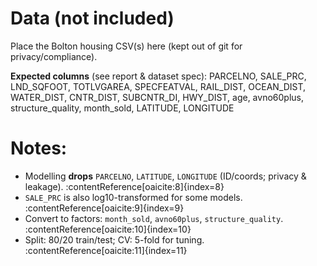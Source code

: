 # Data (not included)

Place the Bolton housing CSV(s) here (kept out of git for privacy/compliance).

**Expected columns** (see report & dataset spec):
PARCELNO, SALE_PRC, LND_SQFOOT, TOTLVGAREA, SPECFEATVAL,
RAIL_DIST, OCEAN_DIST, WATER_DIST, CNTR_DIST, SUBCNTR_DI,
HWY_DIST, age, avno60plus, structure_quality, month_sold, LATITUDE, LONGITUDE

# Notes:
- Modelling **drops** `PARCELNO`, `LATITUDE`, `LONGITUDE` (ID/coords; privacy & leakage). :contentReference[oaicite:8]{index=8}
- `SALE_PRC` is also log10-transformed for some models. :contentReference[oaicite:9]{index=9}
- Convert to factors: `month_sold`, `avno60plus`, `structure_quality`. :contentReference[oaicite:10]{index=10}
- Split: 80/20 train/test; CV: 5-fold for tuning. :contentReference[oaicite:11]{index=11}

